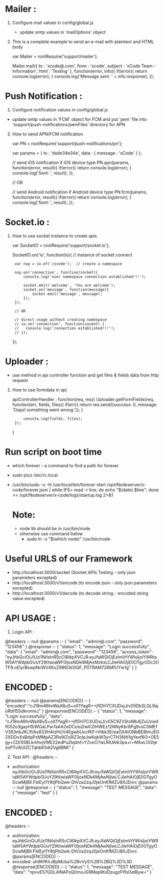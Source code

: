
# Mailer :

1. Configure mail values in config/global.js

	- update smtp values in 'mailOptions' object

2. This is a complete example to send an e-mail with plaintext and HTML body

	var Mailer = rootRequire('support/mailer');

 	Mailer.mail({
		to 		: 'xcode@.com',
		from 	: 'xcode',
		subject : 'xCode Team - Information',
		html	: 'Testing'
	}, function(error, info){
		if(error){
			return console.log(error);
		}
		console.log('Message sent: ' + info.response);
	});


# Push Notification :

1. Configure notification values in config/global.js

  - update smtp values in 'FCM' object for FCM and put 'pem' file into 'support/push-notifications/pemFiles' directory for APN

2. How to send APN/FCM notification

	var PN = rootRequire('support/push-notifications/pn');

	var params = {
		to : 'dsde34e34e',
		data  : { message : 'xCode' }
	};

	// send iOS notification if iOS device type
	PN.apn(params, function(error, result){
		if(error){
			return console.log(error);
		}
		console.log('Sent: ', result);
	});

	// OR

	// send Android notification if Android device type
	PN.fcm(params, function(error, result){
		if(error){
			return console.log(error);
		}
		console.log('Sent: ', result);
	});


#  Socket.io :

1. How to use socket instance to create apis

	var SocketIO = rootRequire('support/socket.io');

	SocketIO.on('io', function(io){ // instance of socket connect

		var nsp = io.of('/xcode'); 	// create a namespace

		nsp.on('connection', function(socket){
			console.log('user namespace connection established!!!');

			socket.emit('welcome', 'You are welcome');
			socket.on('message', function(message){
				socket.emit('message', message);
			});
		});

		// OR

		// direct usage without creating namespace
		// io.on('connection', function(socket) {
		//	 console.log('connection established!!!');
		// });
	});


# Uploader :

 - use method in api controller function and get files & fields data from http request

1. How to use formdata in api

	apiControllerHandler : function(req, res){
		Uploader.getFormFields(req, function(err, fields, files){
			if(err){
				return res.send({success: 0, message: 'Oops! something went wrong.'});
			}

			console.log(fields, files);
		});
	}


# Run script on boot time
- which forever - a command to find a path for forever
- sudo pico /etc/rc.local
- /usr/bin/sudo -u -H /usr/local/bin/forever start /opt/Nodeserver/x-code/forever.json | while IFS= read -r line; do echo "$(date) $line"; done >> /opt/Nodeserver/x-code/logs/startup.log 2>&1

  # Note:
   - node lib should be in /usr/bin/node
   - otherwise use command below
       - sudo ln -s "$(which node)" /usr/bin/node


# Useful URLS of our Framework
- http://localhost:3000/socket (Socket APIs Testing - only json parameters excepted)
- http://localhost:3000/v1/encode  (to encode json - only json parameters excepted)
- http://localhost:3000/v1/decode (to decode string - encoded string value excepted)


# API USAGE :

1. Login API :

@headers :- null
@params :-
{
	"email" : "admin@.com",
	"password": "123456"
}
@response :-
{
    "status": 1,
    "message": "Login successfully",
    "data": {
        "email": "admin@.com",
        "password": "123456",
        "access_token": "eyJhbGciOiJIUzI1NiIsInR5cCI6IkpXVCJ9.eyJfaWQiOjEsImVtYWlsIjoiYWRtaW5AYWdpbGUuY29tIiwiaWF0IjoxNDk4MjAxMzkxLCJleHAiOjE0OTgyODc3OTF9.oEIyrBswpNcWV4KsZ986Ok5lQF_P0TRAM726MfUYw1g"
    }
}

# ENCODED :
@headers :- null
@params[ENCODED] :-
{
	"encoded":"cJ19m46hnWaX6uS+oX1YagR++jfIDH7CXUDxjJ/v05DkSLQL9ajoRbl15SdknmmJ"
}
@response[ENCODED] :-
{
    "status": 1,
    "message": "Login successfully",
    "data": "cJ19m46hnWaX6uS+oX1YagR++jfIDH7CXUDxjJ/v05C9ZVStxMb4jZuUzwdfG52o3gayH5IWGaLPw7aAA2eDCotuDwlCDHWEz12NNyKbr8Pg9vsC0MEfV393nbJKL1f/Ax833H4tzHUV4EgwbUucfKF+Vtbk3E/eaOXAtONbBE8tmJEG2XDDvXsBdqPzMMpAZ3RsWZs9iZ3cIpJwKqkW3yrCTH3NitI1gYexf6O+OE5gy+CD/SSBLkmhvjVME22edPu2tqdnf+YZvoO7wLRIUAIk3pa+r+MAxLOGtjezoPTvWJtZCTqhbK5di2Vg6BMi"
}


2. Test API :
@headers :-
 - authorization: eyJhbGciOiJIUzI1NiIsInR5cCI6IkpXVCJ9.eyJfaWQiOjEsImVtYWlsIjoiYWRtaW5AYWdpbGUuY29tIiwiaWF0IjoxNDk4MjAwNjIwLCJleHAiOjE0OTgyODcwMjB9.FbIEyI1Y8tjPbQwk-DtVza2zqJ0jeOnKfMZU8XJDvrc
@params :- null
@response :-
{
    "status": 1,
    "message": "TEST MESSAGE",
    "data": {
        "message": "test"
    }
}

# ENCODED :
@headers :-
 - authorization: eyJhbGciOiJIUzI1NiIsInR5cCI6IkpXVCJ9.eyJfaWQiOjEsImVtYWlsIjoiYWRtaW5AYWdpbGUuY29tIiwiaWF0IjoxNDk4MjAwNjIwLCJleHAiOjE0OTgyODcwMjB9.FbIEyI1Y8tjPbQwk-DtVza2zqJ0jeOnKfMZU8XJDvrc
@params[ENCODED] :-
 - encoded: uh9KfKhJBpMcba%2BvVyS%2B%2BQ%3D%3D
@response[ENCODED] :-
{
    "status": 1,
    "message": "TEST MESSAGE",
    "data": "npvvE57GDL4lNAPsQ0moJG9MepRtoDzugzFPbOatByw="
}